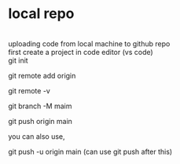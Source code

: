 # local repo
<br>
uploading  code from local machine to github repo
<br>
first create a project in code editor (vs code)
<br>
git init 

git remote add origin <link>

git remote -v

git branch -M maim

git push origin main

you can also use,

git push -u origin main 
(can use git push after this)
<br>


